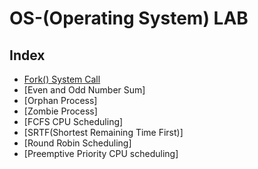 # OS-(Operating System) LAB

## Index

  - [Fork() System Call](./codes/fork().c)
  - [Even and Odd Number Sum]
  - [Orphan Process]
  - [Zombie Process]
  - [FCFS CPU Scheduling]
  - [SRTF(Shortest Remaining Time First)]
  - [Round Robin Scheduling]
  - [Preemptive Priority CPU scheduling]
